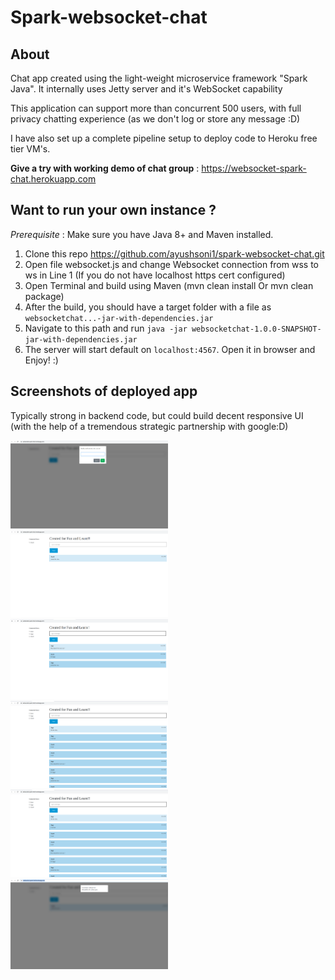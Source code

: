 # Spark-websocket-chat

## About

Chat app created using the light-weight microservice framework "Spark Java". It internally uses Jetty server and it's WebSocket capability

This application can support more than concurrent 500 users, with full privacy chatting experience (as we don't log or store any message :D)

I have also set up a complete pipeline setup to deploy code to Heroku free tier VM's.

**Give a try with working demo of chat group** : https://websocket-spark-chat.herokuapp.com

## Want to run your own instance ?

_Prerequisite_ : Make sure you have Java 8+ and Maven installed. 

1. Clone this repo https://github.com/ayushsoni1/spark-websocket-chat.git
2. Open file websocket.js and change Websocket connection from wss to ws in Line 1 (If you do not have localhost https cert configured)
3. Open Terminal and build using Maven (mvn clean install Or mvn clean package)
4. After the build, you should have a target folder with a file as `websocketchat...-jar-with-dependencies.jar`
5. Navigate to this path and run `java -jar websocketchat-1.0.0-SNAPSHOT-jar-with-dependencies.jar`
6. The server will start default on `localhost:4567`. Open it in browser and Enjoy! :)  

## Screenshots of deployed app
Typically strong in backend code, but could build decent responsive UI (with the help of a tremendous strategic partnership with google:D)  

<div align="left">
    <img src="/doc/screenshot/welcome-screen.png" width="50%"</img> 
    <img src="/doc/screenshot/display-1.png" width="50%%"</img> 
    <img src="/doc/screenshot/display-2.png" width="50%"</img> 
    <img src="/doc/screenshot/display-3.png" width="50%"</img> 
    <img src="/doc/screenshot/display-3.png" width="50%"</img> 
    <img src="/doc/screenshot/inactivity.png" width="50%"</img> 
</div>
   
